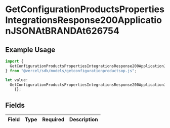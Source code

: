 # GetConfigurationProductsPropertiesIntegrationsResponse200ApplicationJSONAtBRANDAt626754

## Example Usage

```typescript
import {
  GetConfigurationProductsPropertiesIntegrationsResponse200ApplicationJSONAtBRANDAt626754,
} from "@vercel/sdk/models/getconfigurationproductsop.js";

let value:
  GetConfigurationProductsPropertiesIntegrationsResponse200ApplicationJSONAtBRANDAt626754 =
    {};
```

## Fields

| Field       | Type        | Required    | Description |
| ----------- | ----------- | ----------- | ----------- |